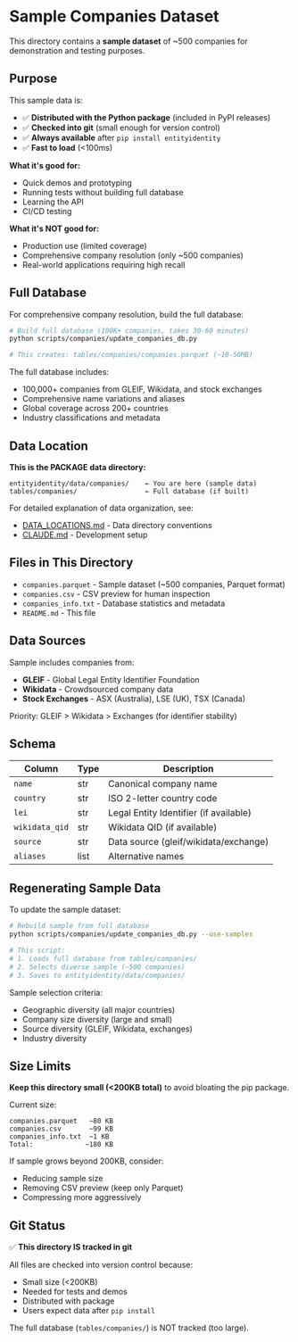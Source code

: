 # Sample Companies Dataset

This directory contains a **sample dataset** of ~500 companies for demonstration and testing purposes.

## Purpose

This sample data is:
- ✅ **Distributed with the Python package** (included in PyPI releases)
- ✅ **Checked into git** (small enough for version control)
- ✅ **Always available** after `pip install entityidentity`
- ✅ **Fast to load** (<100ms)

**What it's good for:**
- Quick demos and prototyping
- Running tests without building full database
- Learning the API
- CI/CD testing

**What it's NOT good for:**
- Production use (limited coverage)
- Comprehensive company resolution (only ~500 companies)
- Real-world applications requiring high recall

## Full Database

For comprehensive company resolution, build the full database:

```bash
# Build full database (100K+ companies, takes 30-60 minutes)
python scripts/companies/update_companies_db.py

# This creates: tables/companies/companies.parquet (~10-50MB)
```

The full database includes:
- 100,000+ companies from GLEIF, Wikidata, and stock exchanges
- Comprehensive name variations and aliases
- Global coverage across 200+ countries
- Industry classifications and metadata

## Data Location

**This is the PACKAGE data directory:**
```
entityidentity/data/companies/    ← You are here (sample data)
tables/companies/                 ← Full database (if built)
```

For detailed explanation of data organization, see:
- [DATA_LOCATIONS.md](../../../DATA_LOCATIONS.md) - Data directory conventions
- [CLAUDE.md](../../../CLAUDE.md) - Development setup

## Files in This Directory

- `companies.parquet` - Sample dataset (~500 companies, Parquet format)
- `companies.csv` - CSV preview for human inspection
- `companies_info.txt` - Database statistics and metadata
- `README.md` - This file

## Data Sources

Sample includes companies from:
- **GLEIF** - Global Legal Entity Identifier Foundation
- **Wikidata** - Crowdsourced company data
- **Stock Exchanges** - ASX (Australia), LSE (UK), TSX (Canada)

Priority: GLEIF > Wikidata > Exchanges (for identifier stability)

## Schema

| Column | Type | Description |
|--------|------|-------------|
| `name` | str | Canonical company name |
| `country` | str | ISO 2-letter country code |
| `lei` | str | Legal Entity Identifier (if available) |
| `wikidata_qid` | str | Wikidata QID (if available) |
| `source` | str | Data source (gleif/wikidata/exchange) |
| `aliases` | list | Alternative names |

## Regenerating Sample Data

To update the sample dataset:

```bash
# Rebuild sample from full database
python scripts/companies/update_companies_db.py --use-samples

# This script:
# 1. Loads full database from tables/companies/
# 2. Selects diverse sample (~500 companies)
# 3. Saves to entityidentity/data/companies/
```

Sample selection criteria:
- Geographic diversity (all major countries)
- Company size diversity (large and small)
- Source diversity (GLEIF, Wikidata, exchanges)
- Industry diversity

## Size Limits

**Keep this directory small (<200KB total)** to avoid bloating the pip package.

Current size:
```
companies.parquet   ~80 KB
companies.csv       ~99 KB
companies_info.txt  ~1 KB
Total:             ~180 KB
```

If sample grows beyond 200KB, consider:
- Reducing sample size
- Removing CSV preview (keep only Parquet)
- Compressing more aggressively

## Git Status

✅ **This directory IS tracked in git**

All files are checked into version control because:
- Small size (<200KB)
- Needed for tests and demos
- Distributed with package
- Users expect data after `pip install`

The full database (`tables/companies/`) is NOT tracked (too large).
